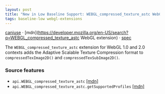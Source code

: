 ```yaml
---
layout: post
title: "New in Low Baseline Support: WEBGL_compressed_texture_astc WebGL extension"
tags: baseline-low webgl-extensions
---
```


[caniuse](https://caniuse.com/?search=webgl-compressed-texture-astc) · [mdn](https://developer.mozilla.org/en-US/search?q=WEBGL_compressed_texture_astc WebGL extension) · [spec](https://registry.khronos.org/webgl/extensions/WEBGL_compressed_texture_astc/)

The `WEBGL_compressed_texture_astc` extension for WebGL 1.0 and 2.0 contexts adds the Adaptive Scalable Texture Compression format to `compressedTexImage2D()` and `compressedTexSubImage2D()`.

### Source features

- ``api.WEBGL_compressed_texture_astc`` [[mdn]](https://developer.mozilla.org/en-US/search?q=api.WEBGL_compressed_texture_astc)
- ``api.WEBGL_compressed_texture_astc.getSupportedProfiles`` [[mdn]](https://developer.mozilla.org/en-US/search?q=api.WEBGL_compressed_texture_astc.getSupportedProfiles)
